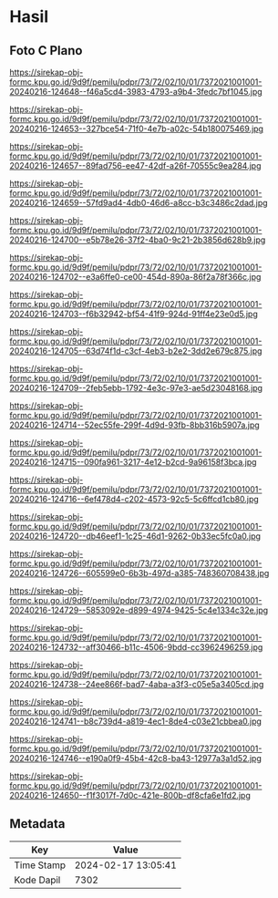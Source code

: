 # Hasil

## Foto C Plano

https://sirekap-obj-formc.kpu.go.id/9d9f/pemilu/pdpr/73/72/02/10/01/7372021001001-20240216-124648--f46a5cd4-3983-4793-a9b4-3fedc7bf1045.jpg

https://sirekap-obj-formc.kpu.go.id/9d9f/pemilu/pdpr/73/72/02/10/01/7372021001001-20240216-124653--327bce54-71f0-4e7b-a02c-54b180075469.jpg

https://sirekap-obj-formc.kpu.go.id/9d9f/pemilu/pdpr/73/72/02/10/01/7372021001001-20240216-124657--89fad756-ee47-42df-a26f-70555c9ea284.jpg

https://sirekap-obj-formc.kpu.go.id/9d9f/pemilu/pdpr/73/72/02/10/01/7372021001001-20240216-124659--57fd9ad4-4db0-46d6-a8cc-b3c3486c2dad.jpg

https://sirekap-obj-formc.kpu.go.id/9d9f/pemilu/pdpr/73/72/02/10/01/7372021001001-20240216-124700--e5b78e26-37f2-4ba0-9c21-2b3856d628b9.jpg

https://sirekap-obj-formc.kpu.go.id/9d9f/pemilu/pdpr/73/72/02/10/01/7372021001001-20240216-124702--e3a6ffe0-ce00-454d-890a-86f2a78f366c.jpg

https://sirekap-obj-formc.kpu.go.id/9d9f/pemilu/pdpr/73/72/02/10/01/7372021001001-20240216-124703--f6b32942-bf54-41f9-924d-91ff4e23e0d5.jpg

https://sirekap-obj-formc.kpu.go.id/9d9f/pemilu/pdpr/73/72/02/10/01/7372021001001-20240216-124705--63d74f1d-c3cf-4eb3-b2e2-3dd2e679c875.jpg

https://sirekap-obj-formc.kpu.go.id/9d9f/pemilu/pdpr/73/72/02/10/01/7372021001001-20240216-124709--2feb5ebb-1792-4e3c-97e3-ae5d23048168.jpg

https://sirekap-obj-formc.kpu.go.id/9d9f/pemilu/pdpr/73/72/02/10/01/7372021001001-20240216-124714--52ec55fe-299f-4d9d-93fb-8bb316b5907a.jpg

https://sirekap-obj-formc.kpu.go.id/9d9f/pemilu/pdpr/73/72/02/10/01/7372021001001-20240216-124715--090fa961-3217-4e12-b2cd-9a96158f3bca.jpg

https://sirekap-obj-formc.kpu.go.id/9d9f/pemilu/pdpr/73/72/02/10/01/7372021001001-20240216-124716--6ef478d4-c202-4573-92c5-5c6ffcd1cb80.jpg

https://sirekap-obj-formc.kpu.go.id/9d9f/pemilu/pdpr/73/72/02/10/01/7372021001001-20240216-124720--db46eef1-1c25-46d1-9262-0b33ec5fc0a0.jpg

https://sirekap-obj-formc.kpu.go.id/9d9f/pemilu/pdpr/73/72/02/10/01/7372021001001-20240216-124726--605599e0-6b3b-497d-a385-748360708438.jpg

https://sirekap-obj-formc.kpu.go.id/9d9f/pemilu/pdpr/73/72/02/10/01/7372021001001-20240216-124729--5853092e-d899-4974-9425-5c4e1334c32e.jpg

https://sirekap-obj-formc.kpu.go.id/9d9f/pemilu/pdpr/73/72/02/10/01/7372021001001-20240216-124732--aff30466-b11c-4506-9bdd-cc3962496259.jpg

https://sirekap-obj-formc.kpu.go.id/9d9f/pemilu/pdpr/73/72/02/10/01/7372021001001-20240216-124738--24ee866f-bad7-4aba-a3f3-c05e5a3405cd.jpg

https://sirekap-obj-formc.kpu.go.id/9d9f/pemilu/pdpr/73/72/02/10/01/7372021001001-20240216-124741--b8c739d4-a819-4ec1-8de4-c03e21cbbea0.jpg

https://sirekap-obj-formc.kpu.go.id/9d9f/pemilu/pdpr/73/72/02/10/01/7372021001001-20240216-124746--e190a0f9-45b4-42c8-ba43-12977a3a1d52.jpg

https://sirekap-obj-formc.kpu.go.id/9d9f/pemilu/pdpr/73/72/02/10/01/7372021001001-20240216-124650--f1f3017f-7d0c-421e-800b-df8cfa6e1fd2.jpg


## Metadata

| Key        | Value               |
| ---------- | ------------------- |
| Time Stamp | 2024-02-17 13:05:41 |
| Kode Dapil | 7302                |



